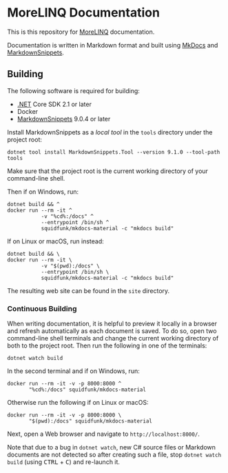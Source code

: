 # MoreLINQ Documentation

This is this repository for [MoreLINQ] documentation.

Documentation is written in Markdown format and built using [MkDocs] and
[MarkdownSnippets].

## Building

The following software is required for building:

- [.NET] Core SDK 2.1 or later
- Docker
- [MarkdownSnippets] 9.0.4 or later

Install MarkdownSnippets as a _local tool_ in the `tools` directory under the
project root:

    dotnet tool install MarkdownSnippets.Tool --version 9.1.0 --tool-path tools

Make sure that the project root is the current working directory of your
command-line shell.

Then if on Windows, run:

    dotnet build && ^
    docker run --rm -it ^
               -v "%cd%:/docs" ^
               --entrypoint /bin/sh ^
               squidfunk/mkdocs-material -c "mkdocs build"

If on Linux or macOS, run instead:

    dotnet build && \
    docker run --rm -it \
               -v "$(pwd):/docs" \
               --entrypoint /bin/sh \
               squidfunk/mkdocs-material -c "mkdocs build"

The resulting web site can be found in the `site` directory.


### Continuous Building

When writing documentation, it is helpful to preview it locally in a browser
and refresh automatically as each document is saved. To do so, open two
command-line shell terminals and change the current working directory of both
to the project root. Then run the following in one of the terminals:

    dotnet watch build

In the second terminal and if on Windows, run:

    docker run --rm -it -v -p 8000:8000 ^
           "%cd%:/docs" squidfunk/mkdocs-material

Otherwise run the following if on Linux or macOS:

    docker run --rm -it -v -p 8000:8000 \
           "$(pwd):/docs" squidfunk/mkdocs-material

Next, open a Web browser and navigate to `http://localhost:8000/`.

Note that due to a bug in `dotnet watch`, new C# source files or Markdown
documents are not detected so after creating such a file, stop
`dotnet watch build` (using <kbd>CTRL</kbd> + <kbd>C</kbd>) and re-launch it.


[MoreLINQ]: https://morelinq.github.io/
[.NET]: https://dot.net/
[MkDocs]: https://www.mkdocs.org/user-guide/deploying-your-docs/
[MarkdownSnippets]: https://github.com/SimonCropp/MarkdownSnippets
